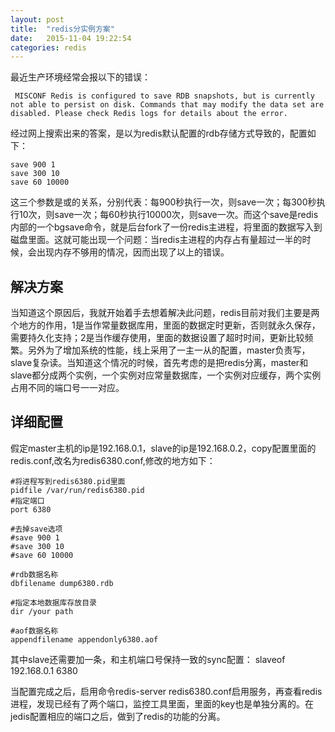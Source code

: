 ```yaml
---
layout: post
title:  "redis分实例方案"
date:   2015-11-04 19:22:54
categories: redis
---
```

最近生产环境经常会报以下的错误：

     MISCONF Redis is configured to save RDB snapshots, but is currently not able to persist on disk. Commands that may modify the data set are disabled. Please check Redis logs for details about the error.

经过网上搜索出来的答案，是以为redis默认配置的rdb存储方式导致的，配置如下：

	save 900 1
    save 300 10
    save 60 10000

这三个参数是或的关系，分别代表：每900秒执行一次，则save一次；每300秒执行10次，则save一次；每60秒执行10000次，则save一次。而这个save是redis内部的一个bgsave命令，就是后台fork了一份redis主进程，将里面的数据写入到磁盘里面。这就可能出现一个问题：当redis主进程的内存占有量超过一半的时候，会出现内存不够用的情况，因而出现了以上的错误。

## 解决方案 ##
当知道这个原因后，我就开始着手去想着解决此问题，redis目前对我们主要是两个地方的作用，1是当作常量数据库用，里面的数据定时更新，否则就永久保存，需要持久化支持；2是当作缓存使用，里面的数据设置了超时时间，更新比较频繁。另外为了增加系统的性能，线上采用了一主一从的配置，master负责写，slave复杂读。当知道这个情况的时候，首先考虑的是把redis分离，master和slave都分成两个实例，一个实例对应常量数据库，一个实例对应缓存，两个实例占用不同的端口号一一对应。

## 详细配置 ##
假定master主机的ip是192.168.0.1，slave的ip是192.168.0.2，copy配置里面的redis.conf,改名为redis6380.conf,修改的地方如下：

	#将进程写到redis6380.pid里面
    pidfile /var/run/redis6380.pid 
	#指定端口
	port 6380
	
	#去掉save选项
	#save 900 1
    #save 300 10
    #save 60 10000
	
	#rdb数据名称
	dbfilename dump6380.rdb

	#指定本地数据库存放目录
	dir /your path

	#aof数据名称
	appendfilename appendonly6380.aof

其中slave还需要加一条，和主机端口号保持一致的sync配置：
    slaveof 192.168.0.1 6380

当配置完成之后，启用命令redis-server redis6380.conf启用服务，再查看redis进程，发现已经有了两个端口，监控工具里面，里面的key也是单独分离的。在jedis配置相应的端口之后，做到了redis的功能的分离。
